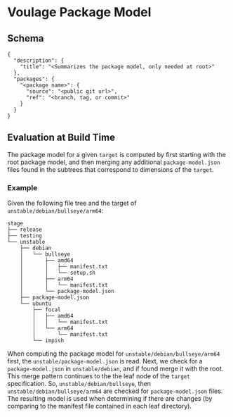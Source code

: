 # Voulage Package Model


## Schema

```
{
  "description": {
    "title": "<Summarizes the package model, only needed at root>"
  },
  "packages": {
    "<package name>": {
      "source": "<public git url>",
      "ref": "<branch, tag, or commit>"
    }
  }
}
```

## Evaluation at Build Time

The package model for a given `target` is computed by first starting with the root package model, and then merging any additional `package-model.json` files found in the subtrees that correspond to dimensions of the `target`.  

### Example

Given the following file tree and the target of `unstable/debian/bullseye/arm64`:

```
stage
├── release
├── testing
└── unstable
    ├── debian
    │   └── bullseye
    │       ├── amd64
    │       │   ├── manifest.txt
    │       │   └── setup.sh
    │       ├── arm64
    │       │   └── manifest.txt
    │       └── package-model.json
    ├── package-model.json
    └── ubuntu
        ├── focal
        │   ├── amd64
        │   │   └── manifest.txt
        │   └── arm64
        │       └── manifest.txt
        └── impish
```

When computing the package model for `unstable/debian/bullseye/arm64` first, the `unstable/package-model.json` is read.  Next, we check for a `package-model.json` in `unstable/debian`, and if found merge it with the root.  This merge pattern continues to the the leaf node of the `target` specification.  So, `unstable/debian/bullseye`, then `unstable/debian/bullseye/arm64` are checked for `package-model.json` files.  The resulting model is used when determining if there are changes (by comparing to the manifest file contained in each leaf directory).

